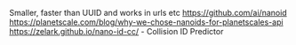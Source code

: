 Smaller, faster than UUID and works in urls etc
https://github.com/ai/nanoid
https://planetscale.com/blog/why-we-chose-nanoids-for-planetscales-api
https://zelark.github.io/nano-id-cc/ - Collision ID Predictor